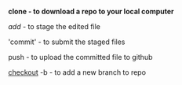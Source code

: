 **clone - to download a repo to your local computer**

*add* - to stage the edited file

'commit' - to submit the staged files

push - to upload the committed file to github

[checkout](#) -b - to add a new branch to repo
